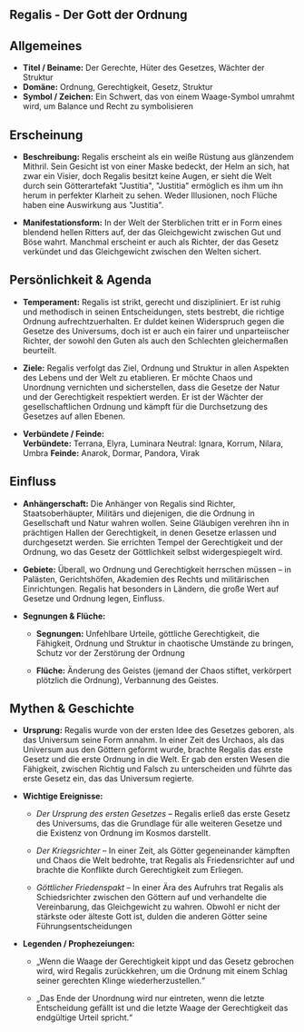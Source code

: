 ## Regalis - Der Gott der Ordnung
## Allgemeines

- **Titel / Beiname:** Der Gerechte, Hüter des Gesetzes, Wächter der Struktur
- **Domäne:** Ordnung, Gerechtigkeit, Gesetz, Struktur
- **Symbol / Zeichen:** Ein Schwert, das von einem Waage-Symbol umrahmt wird, um Balance und Recht zu symbolisieren


## Erscheinung

- **Beschreibung:** Regalis erscheint als ein weiße Rüstung aus glänzendem Mithril. Sein Gesicht ist von einer Maske bedeckt, der Helm an sich, hat zwar ein Visier, doch Regalis besitzt keine Augen, er sieht die Welt durch sein Götterartefakt "Justitia", "Justitia" ermöglich es ihm um ihn herum in perfekter Klarheit zu sehen. Weder Illusionen, noch Flüche haben eine Auswirkung aus "Justitia".
    
- **Manifestationsform:** In der Welt der Sterblichen tritt er in Form eines blendend hellen Ritters auf, der das Gleichgewicht zwischen Gut und Böse wahrt. Manchmal erscheint er auch als Richter, der das Gesetz verkündet und das Gleichgewicht zwischen den Welten sichert.
    

## Persönlichkeit & Agenda

- **Temperament:** Regalis ist strikt, gerecht und diszipliniert. Er ist ruhig und methodisch in seinen Entscheidungen, stets bestrebt, die richtige Ordnung aufrechtzuerhalten. Er duldet keinen Widerspruch gegen die Gesetze des Universums, doch ist er auch ein fairer und unparteiischer Richter, der sowohl den Guten als auch den Schlechten gleichermaßen beurteilt.
    
- **Ziele:** Regalis verfolgt das Ziel, Ordnung und Struktur in allen Aspekten des Lebens und der Welt zu etablieren. Er möchte Chaos und Unordnung vernichten und sicherstellen, dass die Gesetze der Natur und der Gerechtigkeit respektiert werden. Er ist der Wächter der gesellschaftlichen Ordnung und kämpft für die Durchsetzung des Gesetzes auf allen Ebenen.
    
- **Verbündete / Feinde:**  
    **Verbündete:** Terrana, Elyra, Luminara
    Neutral: Ignara, Korrum, Nilara, Umbra
    **Feinde:** Anarok, Dormar, Pandora, Virak
    

## Einfluss

- **Anhängerschaft:** Die Anhänger von Regalis sind Richter, Staatsoberhäupter, Militärs und diejenigen, die die Ordnung in Gesellschaft und Natur wahren wollen. Seine Gläubigen verehren ihn in prächtigen Hallen der Gerechtigkeit, in denen Gesetze erlassen und durchgesetzt werden. Sie errichten Tempel der Gerechtigkeit und der Ordnung, wo das Gesetz der Göttlichkeit selbst widergespiegelt wird.
    
- **Gebiete:** Überall, wo Ordnung und Gerechtigkeit herrschen müssen – in Palästen, Gerichtshöfen, Akademien des Rechts und militärischen Einrichtungen. Regalis hat besonders in Ländern, die große Wert auf Gesetze und Ordnung legen, Einfluss.
    
- **Segnungen & Flüche:**
    
    - **Segnungen:** Unfehlbare Urteile, göttliche Gerechtigkeit, die Fähigkeit, Ordnung und Struktur in chaotische Umstände zu bringen, Schutz vor der Zerstörung der Ordnung
        
    - **Flüche:** Änderung des Geistes (jemand der Chaos stiftet, verkörpert plötzlich die Ordnung), Verbannung des Geistes.
        

## Mythen & Geschichte

- **Ursprung:** Regalis wurde von der ersten Idee des Gesetzes geboren, als das Universum seine Form annahm. In einer Zeit des Urchaos, als das Universum aus den Göttern geformt wurde, brachte Regalis das erste Gesetz und die erste Ordnung in die Welt. Er gab den ersten Wesen die Fähigkeit, zwischen Richtig und Falsch zu unterscheiden und führte das erste Gesetz ein, das das Universum regierte.
    
- **Wichtige Ereignisse:**
    
    - _Der Ursprung des ersten Gesetzes_ – Regalis erließ das erste Gesetz des Universums, das die Grundlage für alle weiteren Gesetze und die Existenz von Ordnung im Kosmos darstellt.
        
    - _Der Kriegsrichter_ – In einer Zeit, als Götter gegeneinander kämpften und Chaos die Welt bedrohte, trat Regalis als Friedensrichter auf und brachte die Konflikte durch Gerechtigkeit zum Erliegen.
        
    - _Göttlicher Friedenspakt_ – In einer Ära des Aufruhrs trat Regalis als Schiedsrichter zwischen den Göttern auf und verhandelte die Vereinbarung, das Gleichgewicht zu wahren. Obwohl er nicht der stärkste oder älteste Gott ist, dulden die anderen Götter seine Führungsentscheidungen
        
- **Legenden / Prophezeiungen:**
    
    - „Wenn die Waage der Gerechtigkeit kippt und das Gesetz gebrochen wird, wird Regalis zurückkehren, um die Ordnung mit einem Schlag seiner gerechten Klinge wiederherzustellen.“
        
    - „Das Ende der Unordnung wird nur eintreten, wenn die letzte Entscheidung gefällt ist und die letzte Waage der Gerechtigkeit das endgültige Urteil spricht.“